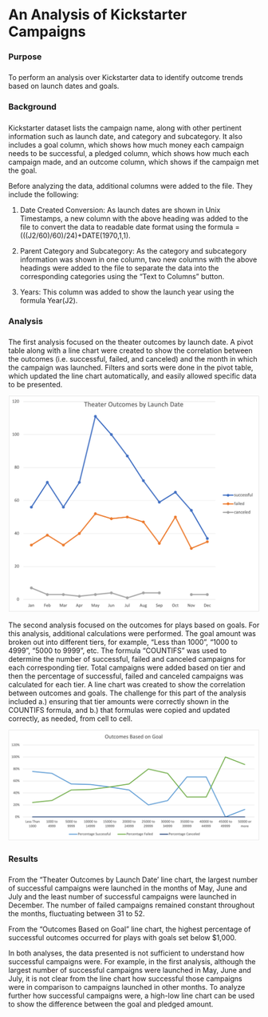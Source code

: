 # An Analysis of Kickstarter Campaigns
### Purpose

##### 
To perform an analysis over Kickstarter data to identify outcome trends based on launch dates and goals.  

### Background

##### 
Kickstarter dataset lists the campaign name, along with other pertinent information such as launch date, and category and subcategory. It also includes a goal column, which shows how much money each campaign needs to be successful, a pledged column, which shows how much each campaign made, and an outcome column, which shows if the campaign met the goal.  

Before analyzing the data, additional columns were added to the file. They include the following:

1.	Date Created Conversion: As launch dates are shown in Unix Timestamps, a new column with the above heading was added to the file to convert the data to readable date format using the formula = (((J2/60)/60)/24)+DATE(1970,1,1).

2.	Parent Category and Subcategory: As the category and subcategory information was shown in one column, two new columns with the above headings were added to the file to separate the data into the corresponding categories using the “Text to Columns” button. 

3.	Years: This column was added to show the launch year using the formula Year(J2). 

### Analysis

##### 
The first analysis focused on the theater outcomes by launch date. A pivot table along with a line chart were created to show the correlation between the outcomes (i.e. successful, failed, and canceled) and the month in which the campaign was launched. Filters and sorts were done in the pivot table, which updated the line chart automatically, and easily allowed specific data to be presented. 

![Theater_Outcomes_vs_Launch](Resources/Theater_Outcomes_vs_Launch.png)

The second analysis focused on the outcomes for plays based on goals. For this analysis, additional calculations were performed. The goal amount was broken out into different tiers, for example, “Less than 1000”, “1000 to 4999”, “5000 to 9999”, etc. The formula “COUNTIFS” was used to determine the number of successful, failed and canceled campaigns for each corresponding tier. Total campaigns were added based on tier and then the percentage of successful, failed and canceled campaigns was calculated for each tier. A line chart was created to show the correlation between outcomes and goals. The challenge for this part of the analysis included a.) ensuring that tier amounts were correctly shown in the COUNTIFS formula, and b.) that formulas were copied and updated correctly, as needed, from cell to cell.  

![Outcomes_vs_Goals](Resources/Outcomes_vs_Goals.png)

### Results

#####
From the “Theater Outcomes by Launch Date’ line chart, the largest number of successful campaigns were launched in the months of May, June and July and the least number of successful campaigns were launched in December. The number of failed campaigns remained constant throughout the months, fluctuating between 31 to 52. 

From the “Outcomes Based on Goal” line chart, the highest percentage of successful outcomes occurred for plays with goals set below $1,000. 

In both analyses, the data presented is not sufficient to understand how successful campaigns were. For example, in the first analysis, although the largest number of successful campaigns were launched in May, June and July, it is not clear from the line chart how successful those campaigns were in comparison to campaigns launched in other months. To analyze further how successful campaigns were, a high-low line chart can be used to show the difference between the goal and pledged amount. 

